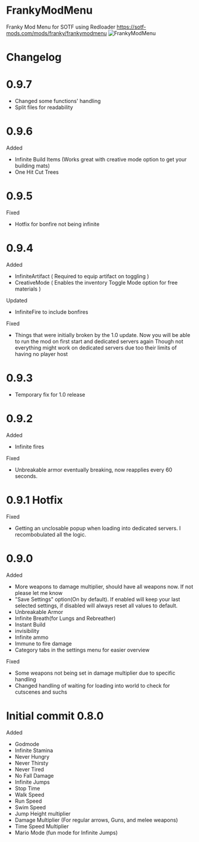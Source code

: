# FrankyModMenu
Franky Mod Menu for SOTF using Redloader https://sotf-mods.com/mods/franky/frankymodmenu
![FrankyModMenu](https://i.imgur.com/bwGvYI1.png)

# Changelog

# 0.9.7

- Changed some functions' handling
- Split files for readability

# 0.9.6
Added
- Infinite Build Items (Works great with creative mode option to get your building mats)
- One Hit Cut Trees

# 0.9.5
Fixed
- Hotfix for bonfire not being infinite

# 0.9.4
Added
- InfiniteArtifact ( Required to equip artifact on toggling )
- CreativeMode ( Enables the inventory Toggle Mode option for free materials )

Updated
- InfiniteFire to include bonfires

Fixed
- Things that were initially broken by the 1.0 update.
Now you will be able to run the mod on first start and dedicated servers again
Though not everything might work on dedicated servers due too their limits of having no player host

# 0.9.3
- Temporary fix for 1.0 release

# 0.9.2
Added
- Infinite fires

Fixed
- Unbreakable armor eventually breaking, now reapplies every 60 seconds.


# 0.9.1 Hotfix
Fixed
- Getting an unclosable popup when loading into dedicated servers. I recombobulated all the logic.
  
# 0.9.0
Added
- More weapons to damage multiplier, should have all weapons now. If not please let me know
- "Save Settings" option(On by default). If enabled will keep your last selected settings, if disabled will always reset all values to default.
- Unbreakable Armor
- Infinite Breath(for Lungs and Rebreather)
- Instant Build
- invisibility
- Infinite ammo
- Immune to fire damage
- Category tabs in the settings menu for easier overview

Fixed
- Some weapons not being set in damage multiplier due to specific handling
- Changed handling of waiting for loading into world to check for cutscenes and suchs


# Initial commit 0.8.0
Added
* Godmode
* Infinite Stamina
* Never Hungry
* Never Thirsty
* Never Tired
* No Fall Damage
* Infinite Jumps
* Stop Time
* Walk Speed
* Run Speed
* Swim Speed
* Jump Height multiplier
* Damage Multiplier (For regular arrows, Guns, and melee weapons)
* Time Speed Multiplier
* Mario Mode (fun mode for Infinite Jumps)
